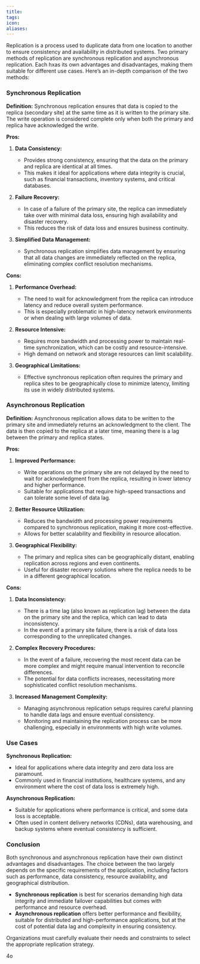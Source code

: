 ```yaml
---
title: 
tags: 
icon: 
aliases: 
---
```

Replication is a process used to duplicate data from one location to another to ensure consistency and availability in distributed systems. Two primary methods of replication are synchronous replication and asynchronous replication. Each hxas its own advantages and disadvantages, making them suitable for different use cases. Here’s an in-depth comparison of the two methods:

### Synchronous Replication

**Definition:** Synchronous replication ensures that data is copied to the replica (secondary site) at the same time as it is written to the primary site. The write operation is considered complete only when both the primary and replica have acknowledged the write.

**Pros:**

1. **Data Consistency:**
    
    - Provides strong consistency, ensuring that the data on the primary and replica are identical at all times.
    - This makes it ideal for applications where data integrity is crucial, such as financial transactions, inventory systems, and critical databases.
2. **Failure Recovery:**
    
    - In case of a failure of the primary site, the replica can immediately take over with minimal data loss, ensuring high availability and disaster recovery.
    - This reduces the risk of data loss and ensures business continuity.
3. **Simplified Data Management:**
    
    - Synchronous replication simplifies data management by ensuring that all data changes are immediately reflected on the replica, eliminating complex conflict resolution mechanisms.

**Cons:**

1. **Performance Overhead:**
    
    - The need to wait for acknowledgment from the replica can introduce latency and reduce overall system performance.
    - This is especially problematic in high-latency network environments or when dealing with large volumes of data.
2. **Resource Intensive:**
    
    - Requires more bandwidth and processing power to maintain real-time synchronization, which can be costly and resource-intensive.
    - High demand on network and storage resources can limit scalability.
3. **Geographical Limitations:**
    
    - Effective synchronous replication often requires the primary and replica sites to be geographically close to minimize latency, limiting its use in widely distributed systems.

### Asynchronous Replication

**Definition:** Asynchronous replication allows data to be written to the primary site and immediately returns an acknowledgment to the client. The data is then copied to the replica at a later time, meaning there is a lag between the primary and replica states.

**Pros:**

1. **Improved Performance:**
    
    - Write operations on the primary site are not delayed by the need to wait for acknowledgment from the replica, resulting in lower latency and higher performance.
    - Suitable for applications that require high-speed transactions and can tolerate some level of data lag.
2. **Better Resource Utilization:**
    
    - Reduces the bandwidth and processing power requirements compared to synchronous replication, making it more cost-effective.
    - Allows for better scalability and flexibility in resource allocation.
3. **Geographical Flexibility:**
    
    - The primary and replica sites can be geographically distant, enabling replication across regions and even continents.
    - Useful for disaster recovery solutions where the replica needs to be in a different geographical location.

**Cons:**

1. **Data Inconsistency:**
    
    - There is a time lag (also known as replication lag) between the data on the primary site and the replica, which can lead to data inconsistency.
    - In the event of a primary site failure, there is a risk of data loss corresponding to the unreplicated changes.
2. **Complex Recovery Procedures:**
    
    - In the event of a failure, recovering the most recent data can be more complex and might require manual intervention to reconcile differences.
    - The potential for data conflicts increases, necessitating more sophisticated conflict resolution mechanisms.
3. **Increased Management Complexity:**
    
    - Managing asynchronous replication setups requires careful planning to handle data lags and ensure eventual consistency.
    - Monitoring and maintaining the replication process can be more challenging, especially in environments with high write volumes.

### Use Cases

**Synchronous Replication:**

- Ideal for applications where data integrity and zero data loss are paramount.
- Commonly used in financial institutions, healthcare systems, and any environment where the cost of data loss is extremely high.

**Asynchronous Replication:**

- Suitable for applications where performance is critical, and some data loss is acceptable.
- Often used in content delivery networks (CDNs), data warehousing, and backup systems where eventual consistency is sufficient.

### Conclusion

Both synchronous and asynchronous replication have their own distinct advantages and disadvantages. The choice between the two largely depends on the specific requirements of the application, including factors such as performance, data consistency, resource availability, and geographical distribution.

- **Synchronous replication** is best for scenarios demanding high data integrity and immediate failover capabilities but comes with performance and resource overhead.
- **Asynchronous replication** offers better performance and flexibility, suitable for distributed and high-performance applications, but at the cost of potential data lag and complexity in ensuring consistency.

Organizations must carefully evaluate their needs and constraints to select the appropriate replication strategy.

4o